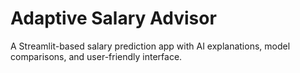 # Adaptive Salary Advisor

A Streamlit-based salary prediction app with AI explanations, model comparisons, and user-friendly interface.
